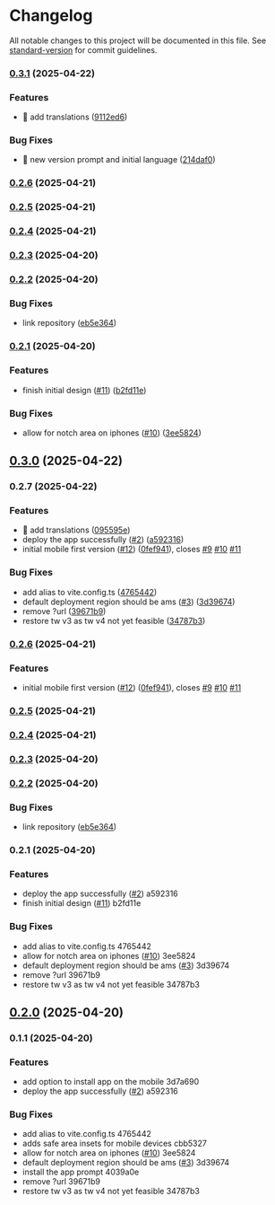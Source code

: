 # Changelog

All notable changes to this project will be documented in this file. See [standard-version](https://github.com/conventional-changelog/standard-version) for commit guidelines.

### [0.3.1](https://github.com/madrus/tournado/compare/v0.3.0...v0.3.1) (2025-04-22)

### Features

- 🎸 add translations ([9112ed6](https://github.com/madrus/tournado/commit/9112ed634901d874df2cf415303aa289a741025c))

### Bug Fixes

- 🐛 new version prompt and initial language ([214daf0](https://github.com/madrus/tournado/commit/214daf0c2ee92210854744e15109729df8c6bc31))

### [0.2.6](https://github.com/madrus/tournado/compare/v0.2.5...v0.2.6) (2025-04-21)

### [0.2.5](https://github.com/madrus/tournado/compare/v0.2.4...v0.2.5) (2025-04-21)

### [0.2.4](https://github.com/madrus/tournado/compare/v0.2.3...v0.2.4) (2025-04-21)

### [0.2.3](https://github.com/madrus/tournado/compare/v0.2.2...v0.2.3) (2025-04-20)

### [0.2.2](https://github.com/madrus/tournado/compare/v0.2.1...v0.2.2) (2025-04-20)

### Bug Fixes

- link repository ([eb5e364](https://github.com/madrus/tournado/commit/eb5e3640dc104fe5d10ee1965de23c8031653e4a))

### [0.2.1](https://github.com/madrus/tournado/compare/3ee582485ab7d1f25d3679bbd38595246ba51dc6...v0.2.1) (2025-04-20)

### Features

- finish initial design ([#11](https://github.com/madrus/tournado/issues/11)) ([b2fd11e](https://github.com/madrus/tournado/commit/b2fd11ee9a9bf8692cd9676d9f360f87a5bcf2c1))

### Bug Fixes

- allow for notch area on iphones ([#10](https://github.com/madrus/tournado/issues/10)) ([3ee5824](https://github.com/madrus/tournado/commit/3ee582485ab7d1f25d3679bbd38595246ba51dc6))

## [0.3.0](https://github.com/madrus/tournado/compare/v0.2.7...v0.3.0) (2025-04-22)

### 0.2.7 (2025-04-22)

### Features

- 🎸 add translations ([095595e](https://github.com/madrus/tournado/commit/095595e3be3ac020cd262c419dbd4daff79f5c22))
- deploy the app successfully ([#2](https://github.com/madrus/tournado/issues/2)) ([a592316](https://github.com/madrus/tournado/commit/a592316783d227ab5a2e10af86e2daa438b3bab9))
- initial mobile first version ([#12](https://github.com/madrus/tournado/issues/12)) ([0fef941](https://github.com/madrus/tournado/commit/0fef94181e24e98c11dff675648bc55ae8c6ad3e)), closes [#9](https://github.com/madrus/tournado/issues/9) [#10](https://github.com/madrus/tournado/issues/10) [#11](https://github.com/madrus/tournado/issues/11)

### Bug Fixes

- add alias to vite.config.ts ([4765442](https://github.com/madrus/tournado/commit/4765442573ca255126b1c436e1a5e7724360a0fa))
- default deployment region should be ams ([#3](https://github.com/madrus/tournado/issues/3)) ([3d39674](https://github.com/madrus/tournado/commit/3d39674079f23afda6651e9118b8652f03aaafec))
- remove ?url ([39671b9](https://github.com/madrus/tournado/commit/39671b985e3179d69685ac4b949287d9f89de64c))
- restore tw v3 as tw v4 not yet feasible ([34787b3](https://github.com/madrus/tournado/commit/34787b3be38af7aa4f703409a8f655e25c2432e9))

### [0.2.6](https://github.com/madrus/tournado/compare/v0.2.5...v0.2.6) (2025-04-21)

### Features

- initial mobile first version ([#12](https://github.com/madrus/tournado/issues/12)) ([0fef941](https://github.com/madrus/tournado/commit/0fef94181e24e98c11dff675648bc55ae8c6ad3e)), closes [#9](https://github.com/madrus/tournado/issues/9) [#10](https://github.com/madrus/tournado/issues/10) [#11](https://github.com/madrus/tournado/issues/11)

### [0.2.5](https://github.com/madrus/tournado/compare/v0.2.4...v0.2.5) (2025-04-21)

### [0.2.4](https://github.com/madrus/tournado/compare/v0.2.3...v0.2.4) (2025-04-21)

### [0.2.3](https://github.com/madrus/tournado/compare/v0.2.2...v0.2.3) (2025-04-20)

### [0.2.2](https://github.com/madrus/tournado/compare/v0.2.1...v0.2.2) (2025-04-20)

### Bug Fixes

- link repository ([eb5e364](https://github.com/madrus/tournado/commit/eb5e3640dc104fe5d10ee1965de23c8031653e4a))

### 0.2.1 (2025-04-20)

### Features

- deploy the app successfully ([#2](https://github.com/madrus/tournado/issues/2)) a592316
- finish initial design ([#11](https://github.com/madrus/tournado/issues/11)) b2fd11e

### Bug Fixes

- add alias to vite.config.ts 4765442
- allow for notch area on iphones ([#10](https://github.com/madrus/tournado/issues/10)) 3ee5824
- default deployment region should be ams ([#3](https://github.com/madrus/tournado/issues/3)) 3d39674
- remove ?url 39671b9
- restore tw v3 as tw v4 not yet feasible 34787b3

## [0.2.0](https://github.com/madrus/tournado/compare/v0.1.1...v0.2.0) (2025-04-20)

### 0.1.1 (2025-04-20)

### Features

- add option to install app on the mobile 3d7a690
- deploy the app successfully ([#2](https://github.com/madrus/tournado/issues/2)) a592316

### Bug Fixes

- add alias to vite.config.ts 4765442
- adds safe area insets for mobile devices cbb5327
- allow for notch area on iphones ([#10](https://github.com/madrus/tournado/issues/10)) 3ee5824
- default deployment region should be ams ([#3](https://github.com/madrus/tournado/issues/3)) 3d39674
- install the app prompt 4039a0e
- remove ?url 39671b9
- restore tw v3 as tw v4 not yet feasible 34787b3
